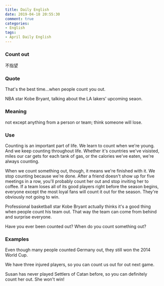 ```yaml
---
title: Daily English
date: 2019-04-18 20:55:30
comment: true
categories:
- English
tags:
- April Daily English
---
```


### Count out
不指望

### Quote
That's the best time...when people count you out.

NBA star Kobe Bryant, talking about the LA lakers' upcoming seaon.

### Meaning
not except anything from a person or team; think someone will lose.

<!-- more -->

### Use
Counting is an important part of life. We learn to count when we're young. And we keep counting throughout life. Whether it's countries we've visisted, miles our car gets for each tank of gas, or the calories we've eaten, we're always counting.

When we count something out, though, it means we're finished with it. We stop counting because we're done. After a friend doesn't show up for five meetings in a row, you'll probably count her out and stop inviting her to coffee. If a team loses all of its good players right before the season begins, everyone except the most loyal fans will count it out for the season. They're obviously not going to win.

Professional basketball star Kobe Bryant actually thinks it's a good thing when people count his team out. That way the team can come from behind and surprise everyone.

Have you ever been counted out? When do you count something out?

### Examples
Even though many people counted Germany out, they still won the 2014 World Cup.

We have three injured players, so you can count us out for out next game.

Susan has never played Settlers of Catan before, so you can definitely count her out. She won't win!